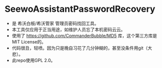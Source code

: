 # SeewoAssistantPasswordRecovery

- 是 希沃白板/希沃管家 管理员密码找回工具。
- 本工具仅应用于正当用途，如维护人员忘了本机密码云云。
- 使用了 https://github.com/CommanderBubble/MD5 库，这个第三方库是MIT License的。
- 代码很丑，轻喷。因为只是晚自习花了几分钟糊的，甚至没条件用git（大悲）。
- 此repo使用GPL 2.0。

